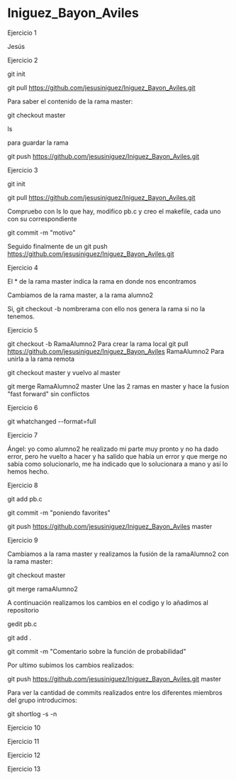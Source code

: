 # Iniguez_Bayon_Aviles
Ejercicio 1

Jesús 

Ejercicio 2

git init

git pull https://github.com/jesusiniguez/Iniguez_Bayon_Aviles.git

Para saber el contenido de la rama master:

git checkout master

ls 

para guardar la rama

git push https://github.com/jesusiniguez/Iniguez_Bayon_Aviles.git


Ejercicio 3


git init

git pull https://github.com/jesusiniguez/Iniguez_Bayon_Aviles.git

Compruebo con ls lo que hay, modifico pb.c y creo el makefile, cada uno con su correspondiente

git commit -m "motivo" 

Seguido finalmente de un git push https://github.com/jesusiniguez/Iniguez_Bayon_Aviles.git

Ejercicio 4

El * de la rama master indica la rama en donde nos encontramos

Cambiamos de la rama master, a la rama alumno2

Si, git checkout -b nombrerama con ello nos genera la rama si no la tenemos.

Ejercicio 5

git checkout -b RamaAlumno2 Para crear la rama local
git pull https://github.com/jesusiniguez/Iniguez_Bayon_Aviles RamaAlumno2 Para unirla a la rama remota

git checkout master y vuelvo al master

git merge RamaAlumno2 master Une las 2 ramas en master y hace la fusion "fast forward" sin conflictos

Ejercicio 6

git whatchanged --format=full

Ejercicio 7

Ángel: yo como alumno2 he realizado mi parte muy pronto y no ha dado error, pero he vuelto a hacer y ha salido que había un error y que merge no sabía como solucionarlo, me ha indicado que lo solucionara a mano y así lo hemos hecho.

Ejercicio 8

git add pb.c 

git commit -m "poniendo favorites"

git push https://github.com/jesusiniguez/Iniguez_Bayon_Aviles master

Ejercicio 9

Cambiamos a la rama master y realizamos la fusión de la ramaAlumno2 con la rama master:

git checkout master

git merge ramaAlumno2

A continuación realizamos los cambios en el codigo y lo añadimos al repositorio

gedit pb.c

git add . 

git commit -m "Comentario sobre la función de probabilidad"

Por ultimo subimos los cambios realizados:

git push https://github.com/jesusiniguez/Iniguez_Bayon_Aviles.git master

Para ver la cantidad de commits realizados entre los diferentes miembros del grupo introducimos:

git shortlog -s -n

Ejercicio 10

Ejercicio 11

Ejercicio 12

Ejercicio 13

